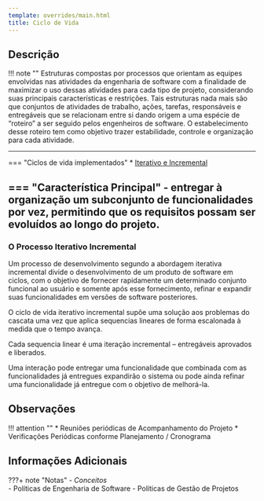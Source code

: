 ```yaml
---
template: overrides/main.html
title: Ciclo de Vida
---
```


## Descrição

!!! note ""
     Estruturas compostas por processos que orientam as equipes envolvidas nas atividades da engenharia de software com a finalidade de maximizar o uso dessas atividades para cada tipo de projeto, considerando suas principais características e restrições.
	 Tais estruturas nada mais são que conjuntos de atividades de trabalho, ações, tarefas, responsáveis e entregáveis que se relacionam entre si dando origem a uma espécie de “roteiro” a ser seguido pelos engenheiros de software. 
	 O estabelecimento desse roteiro tem como objetivo trazer estabilidade, controle e organização para cada atividade.
	
- - -


=== "Ciclos de vida implementados"
    * [Iterativo e Incremental](#o-processo-iterativo-incremental)
   	
=== "Característica Principal"
	- entregar à organização um subconjunto de funcionalidades por vez, permitindo que os requisitos possam ser evoluídos ao longo do projeto.
---

### O Processo Iterativo Incremental

<p>Um processo de desenvolvimento segundo a abordagem iterativa incremental divide o desenvolvimento de um produto de software em ciclos, com o objetivo de fornecer rapidamente um determinado conjunto funcional ao usuário e somente após esse fornecimento, refinar e expandir suas funcionalidades em versões de software posteriores. </p>
<p>O ciclo de vida iterativo incremental supõe uma solução aos problemas do cascata uma vez que aplica sequencias lineares de forma escalonada à medida que o tempo avança.</p> 
<p>Cada sequencia linear é uma iteração incremental – entregáveis aprovados e liberados. </p>
<p>Uma interação pode entregar uma funcionalidade que combinada com as funcionalidades já entregues expandirão o sistema ou pode ainda refinar uma funcionalidade já entregue com o objetivo de melhorá-la.</p>


## Observações 

!!! attention ""
    * Reuniões periódicas de Acompanhamento do Projeto
    * Verificações Periódicas conforme Planejamento / Cronograma 
	
	
## Informações Adicionais  

???+ note "Notas"
    - *Conceitos*	
    - Políticas de Engenharia de Software
    - Políticas de Gestão de Projetos
